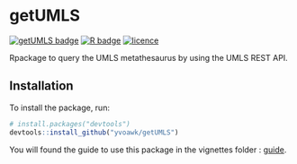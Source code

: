 # getUMLS
[![getUMLS badge](https://img.shields.io/badge/getUMLS-ready%20to%20use-brightgreen)](https://github.com/yvoawk/getUMLS)
[![R badge](https://img.shields.io/badge/Build%20with-♥%20and%20R-red)](https://github.com/yvoawk/getUMLS)
[![licence](https://img.shields.io/badge/Licence-MIT%20%2B%20file%20LICENSE-blue)](https://github.com/yvoawk/getUMLS/blob/master/LICENSE.md)

Rpackage to query the UMLS metathesaurus by using the UMLS REST API.

## Installation
To install the package, run:
```r
# install.packages("devtools")
devtools::install_github("yvoawk/getUMLS")
```
You will found the guide to use this package in the vignettes folder : [guide](https://github.com/yvoawk/getUMLS/blob/master/vignettes/vignette.md).
